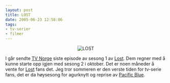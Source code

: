 ```yaml
---
layout: post
title: LOST
date: 2005-06-23 12:58:06
tags: 
- tv-serier
- filmer
---
```

<div align="center"><img src="http://stuff.slaskdot.org/lost.jpg" alt="LOST" /></div>

I går sendte <a href="http://www.tvnorge.no/">TV Norge</a> siste episode av sesong 1 av <a href="http://abc.go.com/primetime/lost/">Lost</a>. Dem regner med å kunne starte opp igjen med sesong 2 i oktober. Det er noen måneder å vente for <a href="http://en.wikipedia.org/wiki/Lost_%282004_television_series%29">Lost</a> fans det. Jeg tror sommeren er den verste tiden for tv-serie fans, det er da høysesong for agurknytt og reprise av <a href="http://www.pacificblue.com/">Pacific Blue</a>.
